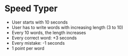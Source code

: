 # Speed Typer

- User starts with 10 seconds
- User has to write words with increasing length (3 to 10)
- Every 10 words, the length increases
- Every correct word: +3 seconds
- Every mistake: -1 seconds
- 1 point per word